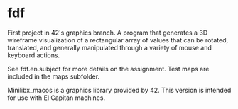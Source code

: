 # fdf
First project in 42's graphics branch. A program that generates a 3D wireframe visualization of a rectangular array of values that can be rotated, translated, and generally manipulated through a variety of mouse and keyboard actions.

See fdf.en.subject for more details on the assignment. Test maps are included in the maps subfolder.

Minilibx_macos is a graphics library provided by 42. This version is intended for use with El Capitan machines.
